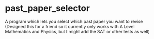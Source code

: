 # past_paper_selector
A program which lets you select which past paper you want to revise (Designed this for a friend so it currently only works with A Level Mathematics and Physics, but I might add the SAT or other tests as well)
